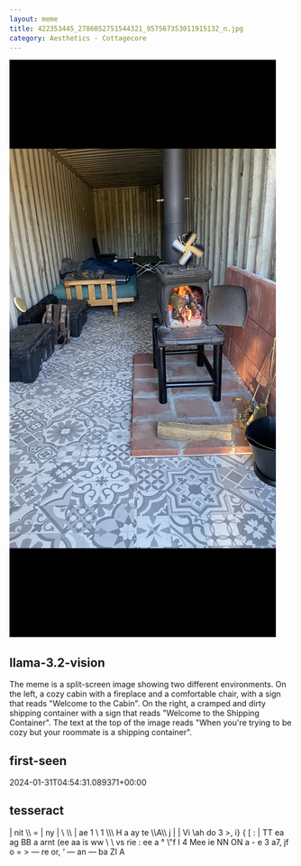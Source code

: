 ```yaml
---
layout: meme
title: 422353445_2786052751544321_957567353011915132_n.jpg
category: Aesthetics - Cottagecore
---
```


<div markdown="0"><a href="422353445_2786052751544321_957567353011915132_n.jpg"><img class="photo" src="422353445_2786052751544321_957567353011915132_n.jpg" /></a>

<h2>llama-3.2-vision</h2>
<p title="Llama-3.2-11B is a really good model that probably gets the visual details right but doesn't understand literary or media references, and often fails to accurately represent the physical arrangement of objects and the implied relationships between the objects.">The meme is a split-screen image showing two different environments. On the left, a cozy cabin with a fireplace and a comfortable chair, with a sign that reads &quot;Welcome to the Cabin&quot;. On the right, a cramped and dirty shipping container with a sign that reads &quot;Welcome to the Shipping Container&quot;. The text at the top of the image reads &quot;When you&#x27;re trying to be cozy but your roommate is a shipping container&quot;.</p>

<h2>first-seen</h2>
<p title="Because Git doesn't preserve file modification times, this metadata file contains the file's modification time when it was added to the library.">2024-01-31T04:54:31.089371+00:00</p>

<h2>tesseract</h2>
<p title="Tesseract is often terrible and just gives a lot of nonsense characters, but it used to be the state of the art, and usually it is better at correctly representing text than llama-3.2-vision-11b.">| nit \\ = | ny | \ \\ | ae 1 \ 1 \\\ H a ay te \\A\\ j | | Vi \ah do 3 &gt;, i&#125; &#123; [ : | TT ea ag BB a arnt (ee aa is ww \ \ vs rie : ee a ° \&quot;f I 4 Mee ie NN ON a - e 3 a7, jf o = &gt; — re or, ‘ — an — ba ZI A</p>

</div>

